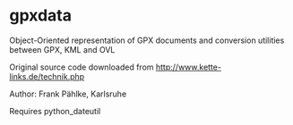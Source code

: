 # gpxdata
Object-Oriented representation of GPX documents and conversion utilities between GPX, KML and OVL

Original source code downloaded from http://www.kette-links.de/technik.php

Author: Frank Pählke, Karlsruhe

Requires python_dateutil

